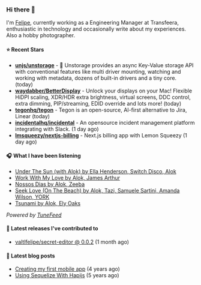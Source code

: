 ### Hi there 👋

I'm [Felipe](https://felipevm.com), currently working as a Engineering Manager at Transfeera, enthusiastic in technology and occasionally write about my experiences. Also a hobby photographer.

#### ⭐ Recent Stars
- **[unjs/unstorage](https://github.com/unjs/unstorage)** -  💾 Unstorage provides an async Key-Value storage API with conventional features like multi driver mounting, watching and working with metadata, dozens of built-in drivers and a tiny core. (today)
- **[waydabber/BetterDisplay](https://github.com/waydabber/BetterDisplay)** - Unlock your displays on your Mac! Flexible HiDPI scaling, XDR/HDR extra brightness, virtual screens, DDC control, extra dimming, PIP/streaming, EDID override and lots more! (today)
- **[tegonhq/tegon](https://github.com/tegonhq/tegon)** - Tegon is an open-source, AI-first alternative to Jira, Linear (today)
- **[incidentalhq/incidental](https://github.com/incidentalhq/incidental)** - An opensource incident management platform integrating with Slack. (1 day ago)
- **[lmsqueezy/nextjs-billing](https://github.com/lmsqueezy/nextjs-billing)** - Next.js billing app with Lemon Squeezy (1 day ago)

#### 🎧 What I have been listening
- [Under The Sun (with Alok) by Ella Henderson, Switch Disco, Alok](https://open.spotify.com/track/59ySremqxhrlZnCuNrqf1Y)
- [Work With My Love by Alok, James Arthur](https://open.spotify.com/track/6PX5CRJFn24G3cypjNO6yw)
- [Nossos Dias by Alok, Zeeba](https://open.spotify.com/track/50uEFZ86rXLP30bCtrNUFQ)
- [Seek Love (On The Beach) by Alok, Tazi, Samuele Sartini, Amanda Wilson, YORK](https://open.spotify.com/track/0vhxITfBNsA3nBPbu7lRhP)
- [Tsunami by Alok, Ely Oaks](https://open.spotify.com/track/7Datvb4oPN6dHpfIYWgJii)

_Powered by [TuneFeed](https://tunefeed.app?ref=valtlfelipe-gh-profile)_ 

#### 🚀 Latest releases I've contributed to


- [valtlfelipe/secret-editor @ 0.0.2](https://github.com/valtlfelipe/secret-editor/releases/tag/0.0.2) (1 month ago)

#### 📄 Latest blog posts
- [Creating my first mobile app](https://felipevm.com/posts/creating-my-first-mobile-app/) (4 years ago)
- [Using Sequelize With Hapijs](https://felipevm.com/posts/using-sequelize-with-hapijs/) (5 years ago)
